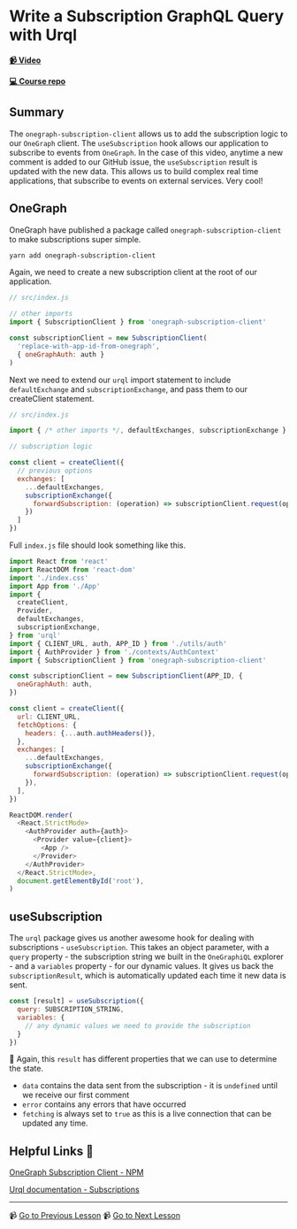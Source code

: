 # Write a Subscription GraphQL Query with Urql

**[📹 Video](https://egghead.io/lessons/react-write-a-subscription-graphql-query-with-urql)**

**[💻 Course repo](https://github.com/theianjones/egghead-graphql-subscriptions)**

## Summary

The `onegraph-subscription-client` allows us to add the subscription logic to our `OneGraph` client. The `useSubscription` hook allows our application to subscribe to events from `OneGraph`. In the case of this video, anytime a new comment is added to our GitHub issue, the `useSubscription` result is updated with the new data. This allows us to build complex real time applications, that subscribe to events on external services. Very cool!

## OneGraph

OneGraph have published a package called `onegraph-subscription-client` to make subscriptions super simple.

```bash
yarn add onegraph-subscription-client
```

Again, we need to create a new subscription client at the root of our application.

```js
// src/index.js

// other imports
import { SubscriptionClient } from 'onegraph-subscription-client'

const subscriptionClient = new SubscriptionClient(
  'replace-with-app-id-from-onegraph',
  { oneGraphAuth: auth }
)
```

Next we need to extend our `urql` import statement to include `defaultExchange` and `subscriptionExchange`, and pass them to our createClient statement.

```js
// src/index.js

import { /* other imports */, defaultExchanges, subscriptionExchange } from 'urql'

// subscription logic

const client = createClient({
  // previous options
  exchanges: [
    ...defaultExchanges,
    subscriptionExchange({
      forwardSubscription: (operation) => subscriptionClient.request(operation)
    })
  ]
})
```

Full `index.js` file should look something like this.

```js
import React from 'react'
import ReactDOM from 'react-dom'
import './index.css'
import App from './App'
import {
  createClient,
  Provider,
  defaultExchanges,
  subscriptionExchange,
} from 'urql'
import { CLIENT_URL, auth, APP_ID } from './utils/auth'
import { AuthProvider } from './contexts/AuthContext'
import { SubscriptionClient } from 'onegraph-subscription-client'

const subscriptionClient = new SubscriptionClient(APP_ID, {
  oneGraphAuth: auth,
})

const client = createClient({
  url: CLIENT_URL,
  fetchOptions: {
    headers: {...auth.authHeaders()},
  },
  exchanges: [
    ...defaultExchanges,
    subscriptionExchange({
      forwardSubscription: (operation) => subscriptionClient.request(operation),
    }),
  ],
})

ReactDOM.render(
  <React.StrictMode>
    <AuthProvider auth={auth}>
      <Provider value={client}>
        <App />
      </Provider>
    </AuthProvider>
  </React.StrictMode>,
  document.getElementById('root'),
)
```

## useSubscription

The `urql` package gives us another awesome hook for dealing with subscriptions - `useSubscription`. This takes an object parameter, with a `query` property - the subscription string we built in the `OneGraphiQL` explorer - and a `variables` property - for our dynamic values. It gives us back the `subscriptionResult`, which is automatically updated each time it new data is sent.

```js
const [result] = useSubscription({
  query: SUBSCRIPTION_STRING,
  variables: {
    // any dynamic values we need to provide the subscription
  }
})
```

🤔 Again, this `result` has different properties that we can use to determine the state.

- `data` contains the data sent from the subscription - it is `undefined` until we receive our first comment
- `error` contains any errors that have occurred
- `fetching` is always set to `true` as this is a live connection that can be updated any time.

## Helpful Links 🤔

[OneGraph Subscription Client - NPM](https://www.npmjs.com/package/onegraph-subscription-client)

[Urql documentation - Subscriptions](https://formidable.com/open-source/urql/docs/advanced/subscriptions/)

---

📹 [Go to Previous Lesson](https://egghead.io/lessons/egghead-write-a-graphql-subscription-query-in-a-graphiql-editor)
📹 [Go to Next Lesson](https://egghead.io/lessons/react-reduce-a-graphql-subscription-stream-into-a-collection)
